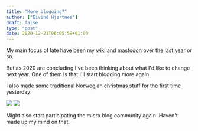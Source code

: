 ```yaml
---
title: "More blogging?"
author: ["Eivind Hjertnes"]
draft: false
type: "post"
date: 2020-12-21T06:05:59+01:00
---
```


My main focus of late have been my [wiki](https://hjertnes.wiki) and [mastodon](https://dog.estate/@hjertnes) over the last year or so.

But as 2020 are concluding I've been thinking about what I'd like to change next year. One of them is that I'll start blogging more again.

I also made some traditional Norwegian christmas stuff for the first time yesterday:

![](/ox-hugo/kakemann-1.jpeg)
![](/ox-hugo/kakemann-2.jpeg)

Might also start participating the micro.blog community again. Haven't made up my mind on that.

